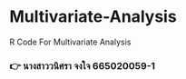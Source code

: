 # Multivariate-Analysis
R Code For Multivariate Analysis
### :point_right: นางสาววนิศรา จงใจ 665020059-1


